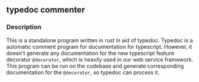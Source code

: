 ## typedoc commenter

### Description

This is a standalone program written in rust in aid of typedoc.
Typedoc is a automatic comment program for documentation for typescript. 
However, it doesn't generate any documentation for the new typescript feature
decorator ` @decorator `, which is heavily used in our web service framework.
This program can be run on the codebase and generate corresponding
documentation for the ` @decorator `, so typedoc can process it. 

